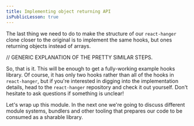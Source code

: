 ```yaml
---
title: Implementing object returning API
isPublicLesson: true
---
```


The last thing we need to do to make the structure of our `react-hanger` clone closer to the original is to implement the same hooks, but ones returning objects instead of arrays.

[comment]: <GM: to do?>

// GENERIC EXPLANATION OF THE PRETTY SIMILAR STEPS.


So, that is it. This will be enough to get a fully-working example hooks library. Of course, it has only two hooks rather than all of the hooks in `react-hanger`, but if you're interested in digging into the implementation details,  head to the `react-hanger` repository and check it out yourself. Don't hesitate to ask questions if something is unclear!

Let's wrap up this module. In the next one we're going to discuss different module systems, bundlers and other tooling that prepares our code to be consumed as a sharable library.
